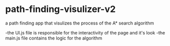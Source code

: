 # path-finding-visulizer-v2
a path finding app that visulizes the process of the A* search algorithm

-the UI.js file is responsible for the interactivity of the page and it's look
-the main.js file contains the logic for the algorithm
